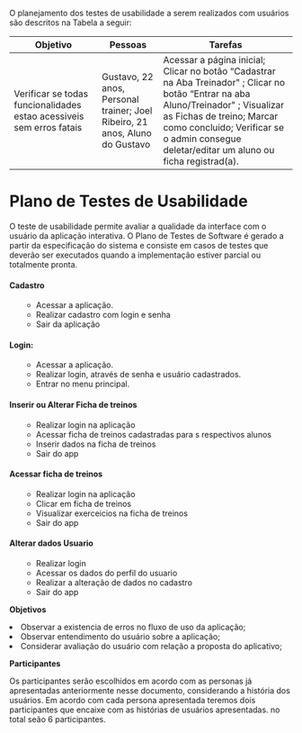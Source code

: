 O planejamento dos testes de usabilidade a serem realizados com usuários são descritos na Tabela a seguir:

|Objetivo| Pessoas | Tarefas|
|--------------------|------------------------------------|----------------------------------------|
|Verificar se todas funcionalidades estao acessiveis sem erros fatais   | Gustavo, 22 anos, Personal trainer; Joel Ribeiro, 21 anos, Aluno do Gustavo           | Acessar a página inicial; Clicar no botão “Cadastrar na Aba Treinador" ; Clicar no botão “Entrar na aba Aluno/Treinador" ; Visualizar as Fichas de treino; Marcar como concluido; Verificar se o admin consegue deletar/editar um aluno ou ficha registrad(a).               |

# Plano de Testes de Usabilidade

O teste de usabilidade permite avaliar a qualidade da interface com o usuário da aplicação interativa. O Plano de Testes de Software é gerado a partir da especificação do sistema e consiste em casos de testes que deverão ser executados quando a implementação estiver parcial ou totalmente pronta.

#### Cadastro
<ol>

*	Acessar a aplicação.
*	Realizar cadastro com login e senha
*	Sair da aplicação
</ol>

#### Login: 
<ol>
  
*	Acessar a aplicação.
*	Realizar login, através de senha e usuário cadastrados.
*	Entrar no menu principal.          
</ol>

#### Inserir ou Alterar Ficha de treinos
<ol>
	
*	Realizar login na aplicação
*	Acessar ficha de treinos cadastradas para s respectivos alunos
*	Inserir dados na ficha de treinos
*	Sair do app
</ol>

#### Acessar ficha de treinos
<ol>

*	Realizar login na aplicação
*	Clicar em ficha de treinos
*	Visualizar exerceicios na ficha de treinos  
*	Sair do app
</ol>

#### Alterar dados Usuario
<ol>

* Realizar login
* Acessar os dados do perfil do usuario
* Realizar a alteração de dados no cadastro 
* Sair do app 
</ol>

<p>
  <b>Objetivos</b>
<li>Observar a existencia de erros no fluxo de uso da aplicação;
<li>Observar entendimento do usuário sobre a aplicação;
<li>Considerar avaliação do usuário com relação a proposta do aplicativo;
</p>

<p>
  <b>Participantes</b></p>
  <p>Os participantes serão escolhidos em acordo com as personas já apresentadas anteriormente nesse documento, considerando a história dos usuários. Em acordo com cada persona apresentada teremos dois participantes que encaixe com as histórias de usuários apresentadas. no total seão 6 participantes.
 </p>
  

